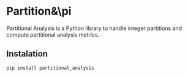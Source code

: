 # Partition&\pi
Partitional Analysis is a Python library to handle integer partitions and compute partitional analysis metrics. 

## Instalation
```
pip install partitional_analysis
```
